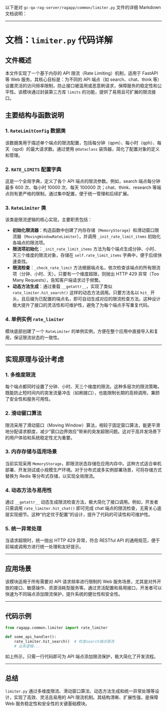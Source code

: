 以下是对 `gc-qa-rag-server/ragapp/common/limiter.py` 文件的详细 Markdown 文档说明：

---

# 文档：`limiter.py` 代码详解

## 文件概述

本文件实现了一个基于内存的 API 限流（Rate Limiting）机制，适用于 FastAPI 等 Web 服务。其核心目标是：为不同的 API 端点（如 search、chat、think 等）设置灵活的访问频率限制，防止接口被滥用或恶意刷请求，保障服务的稳定性和公平性。该模块通过封装第三方库 `limits` 的功能，提供了易用且可扩展的限流接口。

## 主要结构与函数说明

### 1. `RateLimitConfig` 数据类

该数据类用于描述单个端点的限流配置，包括每分钟（qpm）、每小时（qph）、每天（qpd）的最大请求数。通过使用 `@dataclass` 装饰器，简化了配置对象的定义和管理。

### 2. `RATE_LIMITS` 配置字典

这是一个全局字典，定义了各个 API 端点的限流参数。例如，search 端点每分钟最多 600 次、每小时 10000 次、每天 100000 次；chat、think、research 等端点则有更严格的限制。通过集中配置，便于统一管理和后续扩展。

### 3. `RateLimiter` 类

该类是限流逻辑的核心实现，主要职责包括：

-   **初始化限流器**：构造函数中创建了内存存储（`MemoryStorage`）和滑动窗口限流器（`MovingWindowRateLimiter`），并调用 `_init_rate_limit_items` 初始化各端点的限流项。
-   **限流项初始化**：`_init_rate_limit_items` 方法为每个端点生成分钟、小时、天三个维度的限流对象，存储在 `self.rate_limit_items` 字典中，便于后续快速查找。
-   **限流检查**：`_check_rate_limit` 方法根据端点名，依次检查该端点的所有限流项（分钟、小时、天）。只要有一个维度超限，则抛出 HTTP 429 异常（Too Many Requests），告知客户端请求过于频繁。
-   **动态方法生成**：通过重载 `__getattr__`，实现了类似 `rate_limiter.hit_search()` 这样的动态方法调用。只要方法名以 `hit_` 开头，且后缀为已配置的端点名，即可自动生成对应的限流检查方法。这种设计极大提升了接口的灵活性和可维护性，避免了为每个端点手写重复代码。

### 4. 单例实例 `rate_limiter`

模块底部创建了一个 `RateLimiter` 的单例实例，方便在整个应用中直接导入和复用，保证限流状态的一致性。

---

## 实现原理与设计考虑

### 1. 多维度限流

每个端点都同时设置了分钟、小时、天三个维度的限流。这种多层次的限流策略，既能防止短时间内的突发流量冲击（如刷接口），也能限制长期的高频调用，兼顾了安全性和服务可用性。

### 2. 滑动窗口算法

限流采用了滑动窗口（Moving Window）算法，相较于固定窗口算法，能更平滑地分配请求额度，减少“窗口边界效应”带来的突发超限问题。这对于高并发场景下的用户体验和系统稳定性尤为重要。

### 3. 内存存储与适用场景

当前实现采用 `MemoryStorage`，即限流状态存储在应用内存中。这种方式适合单机部署、开发测试或小规模生产环境。对于分布式或多实例部署场景，可将存储方式替换为 Redis 等分布式存储，以实现全局限流。

### 4. 动态方法与易用性

通过 `__getattr__` 动态生成限流检查方法，极大简化了接口调用。例如，开发者只需调用 `rate_limiter.hit_chat()` 即可完成 chat 端点的限流检查，无需关心底层实现细节。这种“约定优于配置”的设计，提升了代码的可读性和可维护性。

### 5. 统一异常处理

当请求超限时，统一抛出 HTTP 429 异常，符合 RESTful API 的通用规范，便于前端或调用方进行统一处理和友好提示。

---

## 应用场景

该模块适用于所有需要对 API 请求频率进行限制的 Web 服务场景，尤其是对外开放的接口、敏感操作、资源消耗型服务等。通过灵活配置和易用接口，开发者可以快速为不同端点添加限流保护，提升系统的健壮性和安全性。

---

## 代码示例

```python
from ragapp.common.limiter import rate_limiter

def some_api_handler():
    rate_limiter.hit_search()  # 检查search端点限流
    # 业务逻辑...
```

如上所示，只需一行代码即可为 API 端点添加限流保护，极大简化了开发流程。

---

## 总结

`limiter.py` 通过多维度限流、滑动窗口算法、动态方法生成和统一异常处理等设计，实现了高效、灵活且易用的 API 限流机制。其结构清晰、扩展性强，是保障 Web 服务稳定性和安全性的关键基础模块。
